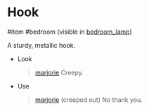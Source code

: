 # Hook

#item #bedroom (visible in [bedroom_lamp](../closeups/bedroom_lamp.md))

A sturdy, metallic hook.

- Look

  > [marjorie](characters/marjorie.md)
  > Creepy.

- Use
  > [marjorie](characters/marjorie.md)
  > (creeped out) No thank you.

